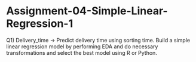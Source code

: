 # Assignment-04-Simple-Linear-Regression-1
Q1) Delivery_time -> Predict delivery time using sorting time. Build a simple linear regression model by performing EDA and do necessary transformations and select the best model using R or Python.
